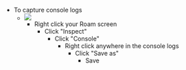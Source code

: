 - To capture console logs
    - ![](https://firebasestorage.googleapis.com/v0/b/firescript-577a2.appspot.com/o/imgs%2Fapp%2Fhelp-documentation%2FtJGk8RLQBL.gif?alt=media&token=1aca0f27-de62-4661-8e02-37b4fcd4ccea)
        - Right click your Roam screen
            - Click "Inspect"
                - Click "Console"
                    - Right click anywhere in the console logs
                        - Click "Save as"
                            - Save
